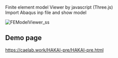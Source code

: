 Finite element model Viewer by javascript (Three.js)  
Import Abaqus inp file and show model  
  
![FEModelViewer_ss](https://github.com/user-attachments/assets/c91ddc0f-fec2-4cbc-b169-00c0c844b928)

## Demo page
https://caelab.work/HAKAI-pre/HAKAI-pre.html
